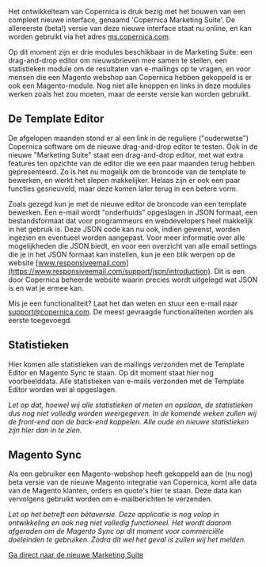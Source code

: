 Het ontwikkelteam van Copernica is druk bezig met het bouwen van een
compleet nieuwe interface, genaamd 'Copernica Marketing Suite'. De
allereerste (beta!) versie van deze nieuwe interface staat nu online, en
kan worden gebruikt via het adres
[ms.copernica.com](https://ms.copernica.com).

Op dit moment zijn er drie modules beschikbaar in de Marketing Suite:
een drag-and-drop editor om nieuwsbrieven mee samen te stellen, een
statistieken module om de resultaten van e-mailings op te vragen, en
voor mensen die een Magento webshop aan Copernica hebben gekoppeld is er
ook een Magento-module. Nog niet alle knoppen en links in deze modules
werken zoals het zou moeten, maar de eerste versie kan worden gebruikt.

De Template Editor
------------------

De afgelopen maanden stond er al een link in de reguliere ("ouderwetse")
Copernica software om de nieuwe drag-and-drop editor te testen. Ook in
de nieuwe "Marketing Suite" staat een drag-and-drop editor, met wat
extra features ten opzichte van de editor die we een paar maanden terug
hebben gepresenteerd. Zo is het nu mogelijk om de broncode van de
template te bewerken, en werkt het slepen makkelijker. Helaas zijn er
ook een paar functies gesneuveld, maar deze komen later terug in een
betere vorm.

Zoals gezegd kun je met de nieuwe editor de broncode van een template
bewerken. Een e-mail wordt "onderhuids" opgeslagen in JSON formaat, een
bestandsformaat dat voor programmeurs en webdevelopers heel makkelijk in
het gebruik is. Deze JSON code kan nu ook, indien gewenst, worden
ingezien en eventueel worden aangepast. Voor meer informatie over alle
mogelijkheden die JSON biedt, en voor een overzicht van alle email
settings die je in het JSON formaat kan instellen, kun je een blik
werpen op de website
[www.responsiveemail.com](https://www.responsiveemail.com/support/json/introduction).
Dit is een door Copernica beheerde website waarin precies wordt
uitgelegd wat JSON is en wat je ermee kan.

Mis je een functionaliteit? Laat het dan weten en stuur een e-mail naar
[support@copernica.com](mailto:support@copernica.com). De meest
gevraagde functionaliteiten worden als eerste toegevoegd.

Statistieken
------------

Hier komen alle statistieken van de mailings verzonden met de Template
Editor en Magento Sync te staan. Op dit moment staat hier nog
voorbeelddata. Alle statistieken van e-mails verzonden met de Template
Editor worden wel al opgeslagen.

*Let op dat, hoewel wij alle statistieken al meten en opslaan, de
statistieken dus nog niet volledig worden weergegeven. In de komende
weken zullen wij de front-end aan de back-end koppelen. Alle oude en
nieuwe statistieken zijn hier dan in te zien.*

Magento Sync
------------

Als een gebruiker een Magento-webshop heeft gekoppeld aan de (nu nog)
beta versie van de nieuwe Magento integratie van Copernica, komt alle
data van de Magento klanten, orders en quote's hier te staan. Deze data
kan vervolgens gebruikt worden om e-mailberichten te verzenden.

*Let op het betreft een bètaversie. Deze applicatie is nog volop in
ontwikkeling en ook nog niet volledig functioneel. Het wordt daarom
afgeraden om de Magento Sync op dit moment voor commerciële doeleinden
te gebruiken. Zodra dit wel het geval is zullen wij het melden.*

[Ga direct naar de nieuwe Marketing Suite](https://ms.copernica.com)
